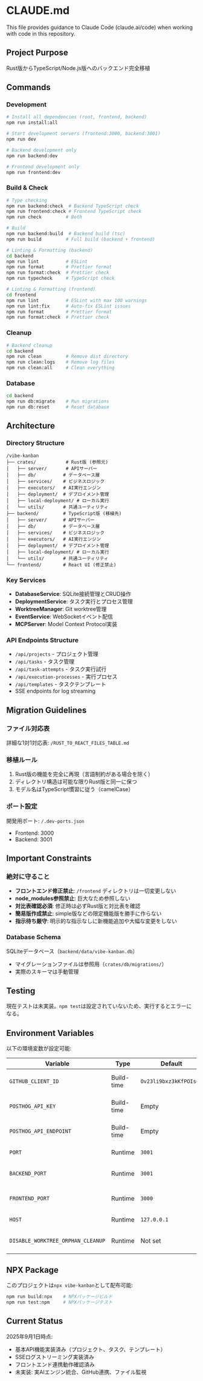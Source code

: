 # CLAUDE.md

This file provides guidance to Claude Code (claude.ai/code) when working with code in this repository.

## Project Purpose
Rust版からTypeScript/Node.js版へのバックエンド完全移植

## Commands

### Development
```bash
# Install all dependencies (root, frontend, backend)
npm run install:all

# Start development servers (frontend:3000, backend:3001)
npm run dev

# Backend development only
npm run backend:dev

# Frontend development only  
npm run frontend:dev
```

### Build & Check
```bash
# Type checking
npm run backend:check  # Backend TypeScript check
npm run frontend:check # Frontend TypeScript check
npm run check         # Both

# Build
npm run backend:build  # Backend build (tsc)
npm run build         # Full build (backend + frontend)

# Linting & Formatting (backend)
cd backend
npm run lint          # ESLint
npm run format        # Prettier format
npm run format:check  # Prettier check
npm run typecheck     # TypeScript check

# Linting & Formatting (frontend)
cd frontend
npm run lint          # ESLint with max 100 warnings
npm run lint:fix      # Auto-fix ESLint issues
npm run format        # Prettier format
npm run format:check  # Prettier check
```

### Cleanup
```bash
# Backend cleanup
cd backend
npm run clean         # Remove dist directory
npm run clean:logs    # Remove log files
npm run clean:all     # Clean everything
```

### Database
```bash
cd backend
npm run db:migrate    # Run migrations
npm run db:reset      # Reset database
```

## Architecture

### Directory Structure
```
/vibe-kanban
├── crates/           # Rust版 (参照元)
│   ├── server/       # APIサーバー
│   ├── db/          # データベース層
│   ├── services/    # ビジネスロジック
│   ├── executors/   # AI実行エンジン
│   ├── deployment/  # デプロイメント管理
│   ├── local-deployment/ # ローカル実行
│   └── utils/       # 共通ユーティリティ
├── backend/         # TypeScript版 (移植先)
│   ├── server/      # APIサーバー
│   ├── db/          # データベース層
│   ├── services/    # ビジネスロジック
│   ├── executors/   # AI実行エンジン
│   ├── deployment/  # デプロイメント管理
│   ├── local-deployment/ # ローカル実行
│   └── utils/       # 共通ユーティリティ
└── frontend/        # React UI (修正禁止)
```

### Key Services
- **DatabaseService**: SQLite接続管理とCRUD操作
- **DeploymentService**: タスク実行とプロセス管理
- **WorktreeManager**: Git worktree管理
- **EventService**: WebSocketイベント配信
- **MCPServer**: Model Context Protocol実装

### API Endpoints Structure
- `/api/projects` - プロジェクト管理
- `/api/tasks` - タスク管理
- `/api/task-attempts` - タスク実行試行
- `/api/execution-processes` - 実行プロセス
- `/api/templates` - タスクテンプレート
- SSE endpoints for log streaming

## Migration Guidelines

### ファイル対応表
詳細な1対1対応表: `/RUST_TO_REACT_FILES_TABLE.md`

### 移植ルール
1. Rust版の機能を完全に再現（言語制約がある場合を除く）
2. ディレクトリ構造は可能な限りRust版と同一に保つ
3. モデル名はTypeScript慣習に従う（camelCase）

### ポート設定
開発用ポート: `/.dev-ports.json`
- Frontend: 3000
- Backend: 3001

## Important Constraints

### 絶対に守ること
- **フロントエンド修正禁止**: `/frontend` ディレクトリは一切変更しない
- **node_modules参照禁止**: 巨大なため参照しない
- **対比表確認必須**: 修正時は必ずRust版と対比表を確認
- **簡易版作成禁止**: simple版などの限定機能版を勝手に作らない
- **指示待ち厳守**: 明示的な指示なしに新機能追加や大幅な変更をしない

### Database Schema
SQLiteデータベース（`backend/data/vibe-kanban.db`）
- マイグレーションファイルは参照用（`crates/db/migrations/`）
- 実際のスキーマは手動管理

## Testing
現在テストは未実装。`npm test`は設定されていないため、実行するとエラーになる。

## Environment Variables
以下の環境変数が設定可能:

| Variable | Type | Default | Description |
|----------|------|---------|-------------|
| `GITHUB_CLIENT_ID` | Build-time | `Ov23li9bxz3kKfPOIsGm` | GitHub OAuth app client ID |
| `POSTHOG_API_KEY` | Build-time | Empty | PostHog analytics API key |
| `POSTHOG_API_ENDPOINT` | Build-time | Empty | PostHog analytics endpoint |
| `PORT` | Runtime | `3001` | Backend server port |
| `BACKEND_PORT` | Runtime | `3001` | Alternative backend server port |
| `FRONTEND_PORT` | Runtime | `3000` | Frontend development server port |
| `HOST` | Runtime | `127.0.0.1` | Backend server host |
| `DISABLE_WORKTREE_ORPHAN_CLEANUP` | Runtime | Not set | Disable git worktree cleanup |

## NPX Package
このプロジェクトは`npx vibe-kanban`として配布可能:
```bash
npm run build:npx    # NPXパッケージビルド
npm run test:npm     # NPXパッケージテスト
```

## Current Status
2025年9月1日時点:
- 基本API機能実装済み（プロジェクト、タスク、テンプレート）
- SSEログストリーミング実装済み
- フロントエンド連携動作確認済み
- 未実装: 実AIエンジン統合、GitHub連携、ファイル監視